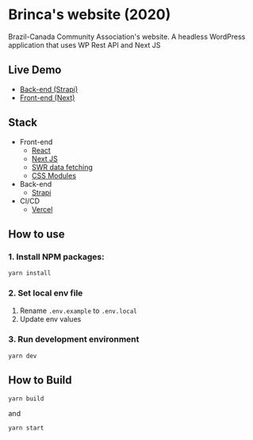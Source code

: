 # Brinca's website (2020)

Brazil-Canada Community Association's website. A headless WordPress application that uses WP Rest API and Next JS

## Live Demo

- <a href='https://brinca-cms-strapi.fly.dev/admin/'>Back-end (Strapi)</a>
- <a href='https://brinca2020.vercel.app/'>Front-end (Next)</a>

## Stack

- Front-end
  - <a href='https://reactjs.org/'>React</a>
  - <a href='https://nextjs.org/'>Next JS</a>
  - <a href='https://swr.vercel.app/'>SWR data fetching</a>
  - <a href='https://github.com/css-modules/css-modules'>CSS Modules</a>
- Back-end
  - <a href='https://strapi.io'>Strapi</a>
- CI/CD
  - <a href='https://vercel.com/'>Vercel</a>

## How to use

### 1. Install NPM packages:

```shell
yarn install
```

### 2. Set local env file

1. Rename `.env.example` to `.env.local`
2. Update env values

### 3. Run development environment

```
yarn dev
```

## How to Build

```shell
yarn build
```

and

```shell
yarn start
```
